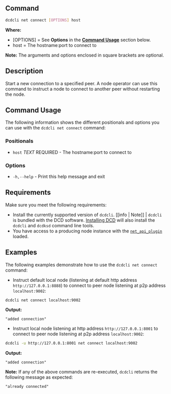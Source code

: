 ## Command
```sh
dcdcli net connect [OPTIONS] host
```

**Where:**
* [OPTIONS] = See **Options** in the [**Command Usage**](command-usage) section below.
* host = The hostname:port to connect to

**Note:** The arguments and options enclosed in square brackets are optional.

## Description
Start a new connection to a specified peer. A node operator can use this command to instruct a node to connect to another peer without restarting the node.

## Command Usage
The following information shows the different positionals and options you can use with the `dcdcli net connect` command:

### Positionals
* `host` _TEXT_ REQUIRED - The hostname:port to connect to

### Options
* `-h,--help` - Print this help message and exit

## Requirements
Make sure you meet the following requirements:

* Install the currently supported version of `dcdcli`.
[[info | Note]]
| `dcdcli` is bundled with the DCD software. [Installing DCD](../../../00_install/index.md) will also install the `dcdcli` and `dcdksd` command line tools.
* You have access to a producing node instance with the [`net_api_plugin`](../../../01_dcdnode/03_plugins/net_api_plugin/index.md) loaded.

## Examples
The following examples demonstrate how to use the `dcdcli net connect` command:

* Instruct default local node (listening at default http address `http://127.0.0.1:8888`) to connect to peer node listening at p2p address `localhost:9002`:
```sh
dcdcli net connect localhost:9002
```
**Output:**
```console
"added connection"
```

* Instruct local node listening at http address `http://127.0.0.1:8001` to connect to peer node listening at p2p address `localhost:9002`:
```sh
dcdcli -u http://127.0.0.1:8001 net connect localhost:9002
```
**Output:**
```console
"added connection"
```

**Note:** If any of the above commands are re-executed, `dcdcli` returns the following message as expected:  
```console
"already connected"
```
